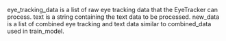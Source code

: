 eye_tracking_data is a list of raw eye tracking data that the EyeTracker can process.
text is a string containing the text data to be processed.
new_data is a list of combined eye tracking and text data similar to combined_data used in train_model.
